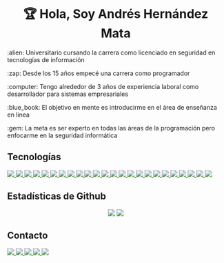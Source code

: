 <h1 align="center">🏆 Hola, Soy Andrés Hernández Mata</h1>
<p>:alien: Universitario cursando la carrera como licenciado en seguridad en tecnologías de información</p>
<p>:zap: Desde los 15 años empecé una carrera como programador</p>
<p>:computer: Tengo alrededor de 3 años de experiencia laboral como desarrollador para sistemas empresariales</p>
<p>:blue_book: El objetivo en mente es introducirme en el área de enseñanza en linea</p>
<p>:gem: La meta es ser experto en todas las áreas de la programación pero enfocarme en la seguridad informática</p>
<!--<a href="https://www.udemy.com/user/andres-hernandez-mata/">@Andres-Hernandez-Mata<a/></p>-->

## Tecnologías
<a href="#">
  <img src="https://img.shields.io/badge/Python-3776AB?style=for-the-badge&logo=python&logoColor=white" />
</a>
<a href="#">
  <img src="https://img.shields.io/badge/Java-ED8B00?style=for-the-badge&logo=java&logoColor=white" />
</a>
<a href="#">
  <img src="https://img.shields.io/badge/C%2B%2B-00599C?style=for-the-badge&logo=c%2B%2B&logoColor=white" />
</a>
<a href="#">
  <img src="https://img.shields.io/badge/JavaScript-F7DF1E?style=for-the-badge&logo=javascript&logoColor=black" />
</a>
<a href="#">
  <img src="https://img.shields.io/badge/TypeScript-007ACC?style=for-the-badge&logo=typescript&logoColor=white" />
</a>
<a href="#">
  <img src="https://img.shields.io/badge/PHP-777BB4?style=for-the-badge&logo=php&logoColor=white" />
</a>
<a href="#">
  <img src="https://img.shields.io/badge/HTML-239120?style=for-the-badge&logo=html5&logoColor=white" />
</a>
<a href="#">
  <img src="https://img.shields.io/badge/Cordova-35434F?style=for-the-badge&logo=apache-cordova&logoColor=E8E8E8" />
</a>
<a href="#">
  <img src="https://img.shields.io/badge/Ionic-3880FF?style=for-the-badge&logo=ionic&logoColor=white" />
</a>
<a href="#">
  <img src="https://img.shields.io/badge/jQuery-0769AD?style=for-the-badge&logo=jquery&logoColor=white" />
</a>
<a href="#">
  <img src="https://img.shields.io/badge/Angular-DD0031?style=for-the-badge&logo=angular&logoColor=white" />
</a>
<a href="#">
  <img src="https://img.shields.io/badge/Bootstrap-563D7C?style=for-the-badge&logo=bootstrap&logoColor=white" />
</a>
<a href="#">
  <img src="https://img.shields.io/badge/Spring-6DB33F?style=for-the-badge&logo=spring&logoColor=white" />
</a>
<a href="#">
  <img src="https://img.shields.io/badge/Spring_Boot-F2F4F9?style=for-the-badge&logo=spring-boot" />
</a>
<a href="#">
  <img src="https://img.shields.io/badge/Django-092E20?style=for-the-badge&logo=django&logoColor=white" />
</a>
<a href="#">
  <img src="https://img.shields.io/badge/PowerShell-5391FE?style=for-the-badge&logo=PowerShell&logoColor=white" />
</a>
<a href="#">
  <img src="https://img.shields.io/badge/Microsoft-666666?style=for-the-badge&logo=microsoft&logoColor=white" />
</a>
<a href="#">
  <img src="https://img.shields.io/badge/Selenium-43B02A?style=for-the-badge&logo=Selenium&logoColor=white" />
</a>
<a href="#">
  <img src="https://img.shields.io/badge/replit-667881?style=for-the-badge&logo=replit&logoColor=white" />
</a>
<a href="#">
  <img src="https://img.shields.io/badge/Google_chrome-4285F4?style=for-the-badge&logo=Google-chrome&logoColor=white" />
</a>
<a href="#">
  <img src="https://img.shields.io/badge/Windows-0078D6?style=for-the-badge&logo=windows&logoColor=white" />
</a>
<a href="#">
  <img src="https://img.shields.io/badge/Linux_Mint-87CF3E?style=for-the-badge&logo=linux-mint&logoColor=white" />
</a>
<a href="#">
  <img src="https://img.shields.io/badge/Visual_Studio_Code-0078D4?style=for-the-badge&logo=visual%20studio%20code&logoColor=white" />
</a>
<a href="#">
  <img src="https://img.shields.io/badge/Microsoft_Office-D83B01?style=for-the-badge&logo=microsoft-office&logoColor=white" />
</a>

## Estadísticas de Github
<p align="center">
  <img src="https://github-readme-stats.vercel.app/api?username=Andres-Hernandez-Mata&theme=default&show_icons=true&count_private=true&hide=issues&line_height=24">  
  <img src="https://github-readme-stats.vercel.app/api/top-langs/?username=Andres-Hernandez-Mata&layout=compact&theme=default">

## Contacto
<a href="https://www.youtube.com/channel/UCNTdFrAymidx-igGjBo2i8A">
  <img src="https://img.shields.io/badge/YouTube-FF0000?style=for-the-badge&logo=youtube&logoColor=white" />
</a>
<a href="https://www.udemy.com/user/andres-hernandez-mata/">
  <img src="https://img.shields.io/badge/Udemy-EC5252?style=for-the-badge&logo=Udemy&logoColor=white" />
</a>
<a href="https://www.facebook.com/hackeando.uanl.mx">
  <img src="https://img.shields.io/badge/Facebook-1877F2?style=for-the-badge&logo=facebook&logoColor=white" />
</a>
<a href="https://www.linkedin.com/in/andreshernandezmata/">
  <img src="https://img.shields.io/badge/linkedin-%230077B5.svg?&style=for-the-badge&logo=linkedin&logoColor=white" />
</a>
<a href="mailto:andreshernandezmta@gmail.com">
  <img src="https://img.shields.io/badge/Gmail-D14836?style=for-the-badge&logo=gmail&logoColor=white" />
</a>

<!---
Andres-Hernandez-Mata/Andres-Hernandez-Mata is a ✨ special ✨ repository because its `README.md` (this file) appears on your GitHub profile.
You can click the Preview link to take a look at your changes.
--->
